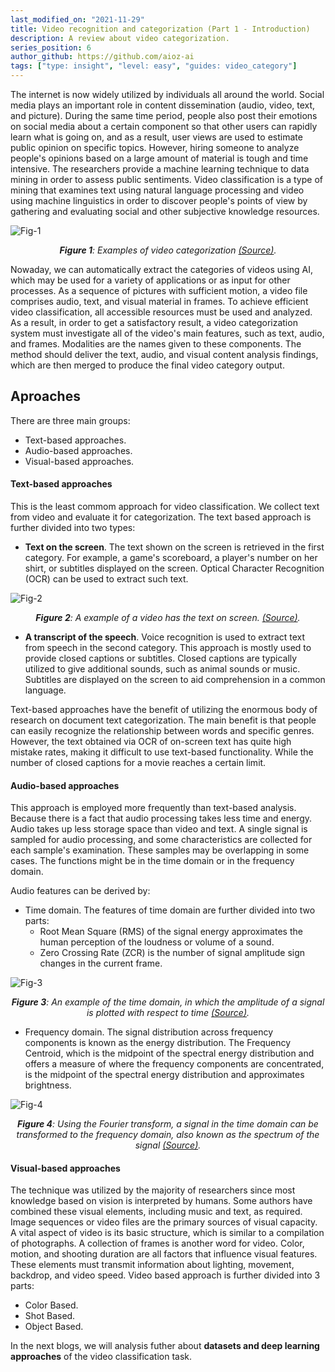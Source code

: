 ```yaml
---
last_modified_on: "2021-11-29"
title: Video recognition and categorization (Part 1 - Introduction)
description: A review about video categorization.
series_position: 6
author_github: https://github.com/aioz-ai
tags: ["type: insight", "level: easy", "guides: video_category"]
---
```

The internet is now widely utilized by individuals all around the world. Social media plays an important role in content dissemination (audio, video, text, and picture). During the same time period, people also post their emotions on social media about a certain component so that other users can rapidly learn what is going on, and as a result, user views are used to estimate public opinion on specific topics. However, hiring someone to analyze people's opinions based on a large amount of material is tough and time intensive. The researchers provide a machine learning technique to data mining in order to assess public sentiments. Video classification is a type of mining that examines text using natural language processing and video using machine linguistics in order to discover people's points of view by gathering and evaluating social and other subjective knowledge resources.

![Fig-1](https://pyimagesearch.com/wp-content/uploads/2019/07/keras_video_classification_sports_dataset.jpg)  
*<center>**Figure 1**:  Examples of video categorization [(Source)](https://www.pyimagesearch.com/2019/07/15/video-classification-with-keras-and-deep-learning/).</center>*

Nowaday, we can automatically extract the categories of videos using AI, which may be used for a variety of applications or as input for other processes. As a sequence of pictures with sufficient motion, a video file comprises audio, text, and visual material in frames. To achieve efficient video classification, all accessible resources must be used and analyzed. As a result, in order to get a satisfactory result, a video categorization system must investigate all of the video's main features, such as text, audio, and frames. Modalities are the names given to these components. The method should deliver the text, audio, and visual content analysis findings, which are then merged to produce the final video category output.

## Aproaches

There are three main groups:

* Text-based approaches.
* Audio-based approaches.
* Visual-based approaches.

#### Text-based approaches

This is the least commom approach for video classification. We collect text from video and evaluate it for categorization. The text based approach is further divided into two types:

- **Text on the screen**. The text shown on the screen is retrieved in the first category. For example, a game's scoreboard, a player's number on her shirt, or subtitles displayed on the screen. Optical Character Recognition (OCR) can be used to extract such text.

![Fig-2](https://i.ytimg.com/vi/I-JwpyTOsaY/maxresdefault.jpg)  
*<center>**Figure 2**: A example of a video has the text on screen. [(Source)](https://www.google.com/url?sa=i&url=https%3A%2F%2Fwww.youtube.com%2Fwatch%3Fv%3DI-JwpyTOsaY&psig=AOvVaw12-sufqh2s-cfpLDbEUjGL&ust=1638095827689000&source=images&cd=vfe&ved=0CAwQjhxqFwoTCLiLztesuPQCFQAAAAAdAAAAABAD).</center>*

- **A transcript of the speech**. Voice recognition is used to extract text from speech in the second category. This approach is mostly used to provide closed captions or subtitles. Closed captions are typically utilized to give additional sounds, such as animal sounds or music. Subtitles are displayed on the screen to aid comprehension in a common language.

Text-based approaches have the benefit of utilizing the enormous body of research on document text categorization. The main benefit is that people can easily recognize the relationship between words and specific genres. However, the text obtained via OCR of on-screen text has quite high mistake rates, making it difficult to use text-based functionality. While the number of closed captions for a movie reaches a certain limit.

#### Audio-based approaches

This approach is employed more frequently than text-based analysis. Because there is a fact that audio processing takes less time and energy. Audio takes up less storage space than video and text. A single signal is sampled for audio processing, and some characteristics are collected for each sample's examination. These samples may be overlapping in some cases. The functions might be in the time domain or in the frequency domain.

Audio features can be derived by:

- Time domain. The features of time domain are further divided into two parts:
    - Root Mean Square (RMS) of the signal energy approximates the human perception of the loudness or volume of a sound.
    - Zero Crossing Rate (ZCR) is the number of signal amplitude sign changes in the current frame.

![Fig-3](https://vision.aioz.io/thumbnail/20491a3f957e45d1a2ca/1024/frequency_domain.PNG)  
*<center>**Figure 3**: An example of the time domain, in which the amplitude of a signal is plotted with respect to time [(Source)](https://eecs.wsu.edu/~cook/pubs/smc08.pdf).</center>*

- Frequency domain. The signal distribution across frequency components is known as the energy distribution. The Frequency Centroid, which is the midpoint of the spectral energy distribution and offers a measure of where the frequency components are concentrated, is the midpoint of the spectral energy distribution and approximates brightness.

![Fig-4](https://vision.aioz.io/thumbnail/6807cacde0d44096964e/1024/time_domain.PNG)
*<center>**Figure 4**: Using the Fourier transform, a signal in the time domain can be transformed to the frequency domain, also known as the spectrum of the signal [(Source)](https://eecs.wsu.edu/~cook/pubs/smc08.pdf).</center>*

#### Visual-based approaches

The technique was utilized by the majority of researchers since most knowledge based on vision is interpreted by humans. Some authors have combined these visual elements, including music and text, as required. Image sequences or video files are the primary sources of visual capacity. A vital aspect of video is its basic structure, which is similar to a compilation of photographs. A collection of frames is another word for video. Color, motion, and shooting duration are all factors that influence visual features. These elements must transmit information about lighting, movement, backdrop, and video speed.  Video based approach is further divided into 3 parts:

- Color Based.
- Shot Based.
- Object Based.

In the next blogs, we will analysis futher about **datasets and deep learning approaches** of the video classification task.


